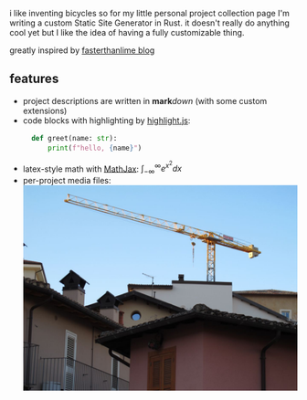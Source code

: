 i like inventing bicycles so for my little personal project collection page I'm writing
a custom Static Site Generator in Rust. it doesn't really do anything cool yet but I like
the idea of having a fully customizable thing.

greatly inspired by [fasterthanlime blog](https://fasterthanli.me/)

## features
- project descriptions are written in **mark**_down_ (with some custom extensions)
- code blocks with highlighting by [highlight.js](https://highlightjs.org/):
  ```python
    def greet(name: str):
        print(f"hello, {name}")
  ```
- latex-style math with [MathJax](https://www.mathjax.org/):
$\displaystyle \int_{-\infty}^{\infty} e^{x^2} dx$
- per-project media files:
![photo example](media/photo-example.jpg)
